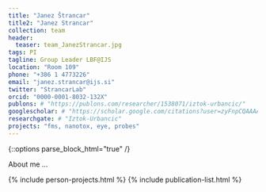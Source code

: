 ```yaml
---
title: "Janez Štrancar"
title2: "Janez Strancar"
collection: team
header:
  teaser: team_JanezStrancar.jpg
tags: PI
tagline: Group Leader LBF@IJS
location: "Room 109"
phone: "+386 1 4773226"
email: "janez.strancar@ijs.si"
twitter: "StrancarLab"
orcid: "0000-0001-8032-132X"
publons: # "https://publons.com/researcher/1538071/iztok-urbancic/"
googlescholar: # "https://scholar.google.com/citations?user=zyFnpCQAAAAJ"
researchgate: # "Iztok-Urbancic"
projects: "fms, nanotox, eye, probes"
---
```


{::options parse_block_html="true" /}

About me ...


{% include person-projects.html %}
{% include publication-list.html %}